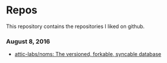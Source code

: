 # Repos

This repository contains the repositories I liked on github.

### August 8, 2016
- [attic-labs/noms: The versioned, forkable, syncable database](https://github.com/attic-labs/noms) 
